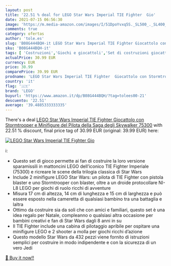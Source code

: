 ```yaml
---
layout: post
title: '22.51 % deal for LEGO Star Wars Imperial TIE Fighter  Gio'
date: 2021-07-15 06:56:30
image: 'https://m.media-amazon.com/images/I/51DpoYvxq5S._SL500_._SL400_.jpg'
comments: true
category: ofertas
author: 'tole.es'
slug: 'B08G444BQH-it LEGO Star Wars Imperial TIE Fighter Giocattolo con...'
sku: 'B08G444BQH-it'
tags: [ 'Costruzioni','Giochi e giocattoli','Set di costruzioni giocattolo','lego', ]
actualPrice: 30.99 EUR
currency: EUR
price: 30.99
comparePrice: 39.99 EUR
prodname: 'LEGO Star Wars Imperial TIE Fighter  Giocattolo con Stormtrooper e Minifigure del Pilota della Saga degli Skywalker  75300'
country: 'it'
flag: '🇮🇹'
brand: 'LEGO'
buyurl: 'https://www.amazon.it/dp/B08G444BQH/?tag=tolees00-21'
descuento: '22.51'
average: '39.4885333333335'
---
```


There's a deal [LEGO Star Wars Imperial TIE Fighter  Giocattolo con Stormtrooper e Minifigure del Pilota della Saga degli Skywalker  75300](https://www.amazon.it/dp/B08G444BQH/?tag=tolees00-21)  with  22.51 % discount, final price tag of  30.99 EUR (original: 39.99 EUR) here:

[![LEGO Star Wars Imperial TIE Fighter  Gio](https://m.media-amazon.com/images/I/51DpoYvxq5S._SL500_._SL400_.jpg)](https://www.amazon.it/dp/B08G444BQH/?tag=tolees00-21)

ℹ️:

- Questo set di gioco permette ai fan di costruire la loro versione sparamissili in mattoncini LEGO dell’iconico TIE Fighter Imperiale (75300) e ricreare le scene della trilogia classica di Star Wars
- Include 2 minifigure LEGO Star Wars: un pilota di TIE Fighter con pistola blaster e uno Stormtrooper con blaster, oltre a un droide protocollare NI-L8 LEGO per giochi di ruolo ricchi di avventure
- Misura 17 cm di altezza, 14 cm di lunghezza e 15 cm di larghezza e può essere esposto nella cameretta di qualsiasi bambino tra una battaglia e laltra
- Ottimo da costruire sia da soli che con amici e familiari, questo set è una idea regalo per Natale, compleanno o qualsiasi altra occasione per bambini creativi e fan di Star Wars dagli 8 anni in su
- Il TIE Fighter include una cabina di pilotaggio apribile per ospitare una minifigure LEGO e 2 shooter a molla per giochi ricchi d’azione
- Questo modello Star Wars da 432 pezzi viene fornito di istruzioni semplici per costruire in modo indipendente e con la sicurezza di un vero Jedi

[🛒 Buy it now!!](https://www.amazon.it/dp/B08G444BQH/?tag=tolees00-21)
